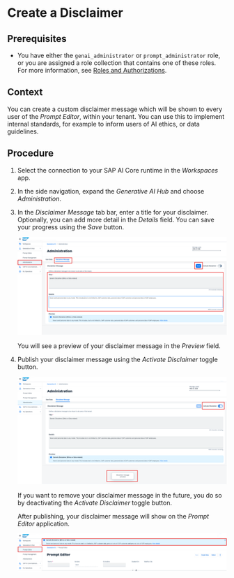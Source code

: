 <!-- loio4ecc5ae6efcb46c984284c29a5bafc4c -->

# Create a Disclaimer



<a name="loio4ecc5ae6efcb46c984284c29a5bafc4c__prereq_rs5_3fp_11c"/>

## Prerequisites

-   You have either the `genai_administrator` or `prompt_administrator` role, or you are assigned a role collection that contains one of these roles. For more information, see [Roles and Authorizations](roles-and-authorizations-4ef8499.md).




## Context

You can create a custom disclaimer message which will be shown to every user of the *Prompt Editor*, within your tenant. You can use this to implement internal standards, for example to inform users of AI ethics, or data guidelines.



## Procedure

1.  Select the connection to your SAP AI Core runtime in the *Workspaces* app.

2.  In the side navigation, expand the *Generative AI Hub* and choose *Administration*.

3.  In the *Disclaimer Message* tab bar, enter a title for your disclaimer. Optionally, you can add more detail in the *Details* field. You can save your progress using the *Save* button.



    ![](images/1_be96b1c.png)

    You will see a preview of your disclaimer message in the *Preview* field.

4.  Publish your disclaimer message using the *Activate Disclaimer* toggle button.

    ![](images/3_a38a0f0.png)

    If you want to remove your disclaimer message in the future, you do so by deactivating the *Activate Disclaimer* toggle button.

    After publishing, your disclaimer message will show on the *Prompt Editor* application.

    ![](images/inplace_6e43e5e.png)


